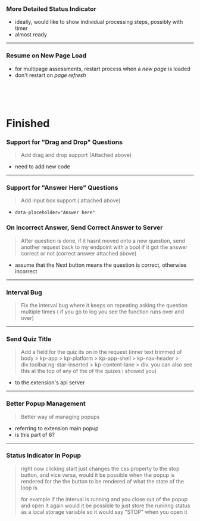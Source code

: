 ### More Detailed Status Indicator

- ideally, would like to show individual processing steps, possibly with timer
- almost ready

---

### Resume on New Page Load

- for multipage assessments, restart process when a _new page_ is loaded
- don't restart on _page refresh_

<br>
<br>
<br>

# Finished

### Support for "Drag and Drop" Questions

> Add drag and drop support (Attached above)

- need to add new code

---

### Support for "Answer Here" Questions

> Add input box support ( attached above)

- `data-placeholder="Answer here"`

### On Incorrect Answer, Send Correct Answer to Server

> After question is done, if it hasnt moved onto a new question, send another request back to my endpoint with a bool if it got the answer correct or not (correct answer attached above)

- assume that the Next button means the question is correct, otherwise incorrect

---

### Interval Bug

> Fix the interval bug where it keeps on repeating asking the question multiple times ( if you go to log you see the function runs over and over)

---

### Send Quiz Title

> Add a field for the quiz its on in the request (inner text trimmed of body > kp-app > kp-platform > kp-app-shell > kp-nav-header > div.toolbar.ng-star-inserted > kp-content-lane > div. you can also see this at the top of any of the of the quizes i showed you)

- to the extension's api server

---

### Better Popup Management

> Better way of managing popups

- referring to extension main popup
- is this part of 6?

---

### Status Indicator in Popup

> right now clicking start just changes the css property to the stop button, and vice versa, would it be possible when the popup is rendered for the the button to be rendered of what the state of the loop is
>
> for example if the interval is running and you close out of the popup and open it again would it be possible to just store the runinng status as a local storage variable so it would say "STOP" when you open it
